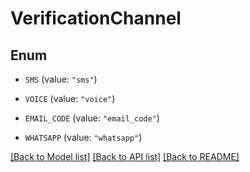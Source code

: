# VerificationChannel

## Enum


* `SMS` (value: `"sms"`)

* `VOICE` (value: `"voice"`)

* `EMAIL_CODE` (value: `"email_code"`)

* `WHATSAPP` (value: `"whatsapp"`)


[[Back to Model list]](../README.md#documentation-for-models) [[Back to API list]](../README.md#documentation-for-api-endpoints) [[Back to README]](../README.md)


